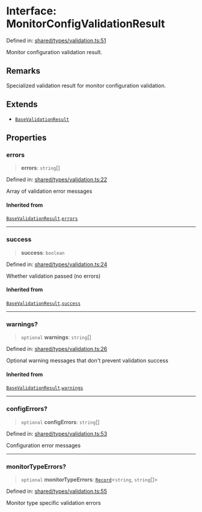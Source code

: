 # Interface: MonitorConfigValidationResult

Defined in: [shared/types/validation.ts:51](https://github.com/Nick2bad4u/Uptime-Watcher/blob/main/shared/types/validation.ts#L51)

Monitor configuration validation result.

## Remarks

Specialized validation result for monitor configuration validation.

## Extends

- [`BaseValidationResult`](BaseValidationResult.md)

## Properties

### errors

> **errors**: `string`[]

Defined in: [shared/types/validation.ts:22](https://github.com/Nick2bad4u/Uptime-Watcher/blob/main/shared/types/validation.ts#L22)

Array of validation error messages

#### Inherited from

[`BaseValidationResult`](BaseValidationResult.md).[`errors`](BaseValidationResult.md#errors)

***

### success

> **success**: `boolean`

Defined in: [shared/types/validation.ts:24](https://github.com/Nick2bad4u/Uptime-Watcher/blob/main/shared/types/validation.ts#L24)

Whether validation passed (no errors)

#### Inherited from

[`BaseValidationResult`](BaseValidationResult.md).[`success`](BaseValidationResult.md#success)

***

### warnings?

> `optional` **warnings**: `string`[]

Defined in: [shared/types/validation.ts:26](https://github.com/Nick2bad4u/Uptime-Watcher/blob/main/shared/types/validation.ts#L26)

Optional warning messages that don't prevent validation success

#### Inherited from

[`BaseValidationResult`](BaseValidationResult.md).[`warnings`](BaseValidationResult.md#warnings)

***

### configErrors?

> `optional` **configErrors**: `string`[]

Defined in: [shared/types/validation.ts:53](https://github.com/Nick2bad4u/Uptime-Watcher/blob/main/shared/types/validation.ts#L53)

Configuration error messages

***

### monitorTypeErrors?

> `optional` **monitorTypeErrors**: [`Record`](https://www.typescriptlang.org/docs/handbook/utility-types.html#recordkeys-type)\<`string`, `string`[]\>

Defined in: [shared/types/validation.ts:55](https://github.com/Nick2bad4u/Uptime-Watcher/blob/main/shared/types/validation.ts#L55)

Monitor type specific validation errors
